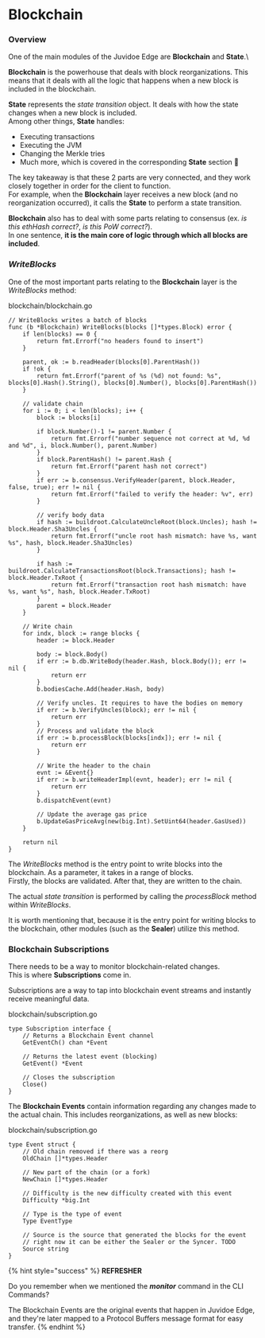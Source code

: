 # Blockchain

### Overview

One of the main modules of the Juvidoe Edge are **Blockchain** and **State**.\\

**Blockchain** is the powerhouse that deals with block reorganizations. This means that it deals with all the logic that happens when a new block is included in the blockchain.

**State** represents the _state transition_ object. It deals with how the state changes when a new block is included.\
Among other things, **State** handles:

* Executing transactions
* Executing the JVM
* Changing the Merkle tries
* Much more, which is covered in the corresponding **State** section 🙂

The key takeaway is that these 2 parts are very connected, and they work closely together in order for the client to function.\
For example, when the **Blockchain** layer receives a new block (and no reorganization occurred), it calls the **State** to perform a state transition.

**Blockchain** also has to deal with some parts relating to consensus (ex. _is this ethHash correct?_, _is this PoW correct?_).\
In one sentence, **it is the main core of logic through which all blocks are included**.

### _WriteBlocks_

One of the most important parts relating to the **Blockchain** layer is the _WriteBlocks_ method:

blockchain/blockchain.go

```
// WriteBlocks writes a batch of blocks
func (b *Blockchain) WriteBlocks(blocks []*types.Block) error {
    if len(blocks) == 0 {
        return fmt.Errorf("no headers found to insert")
    }

    parent, ok := b.readHeader(blocks[0].ParentHash())
    if !ok {
        return fmt.Errorf("parent of %s (%d) not found: %s", blocks[0].Hash().String(), blocks[0].Number(), blocks[0].ParentHash())
    }

    // validate chain
    for i := 0; i < len(blocks); i++ {
        block := blocks[i]

        if block.Number()-1 != parent.Number {
            return fmt.Errorf("number sequence not correct at %d, %d and %d", i, block.Number(), parent.Number)
        }
        if block.ParentHash() != parent.Hash {
            return fmt.Errorf("parent hash not correct")
        }
        if err := b.consensus.VerifyHeader(parent, block.Header, false, true); err != nil {
            return fmt.Errorf("failed to verify the header: %v", err)
        }

        // verify body data
        if hash := buildroot.CalculateUncleRoot(block.Uncles); hash != block.Header.Sha3Uncles {
            return fmt.Errorf("uncle root hash mismatch: have %s, want %s", hash, block.Header.Sha3Uncles)
        }
        
        if hash := buildroot.CalculateTransactionsRoot(block.Transactions); hash != block.Header.TxRoot {
            return fmt.Errorf("transaction root hash mismatch: have %s, want %s", hash, block.Header.TxRoot)
        }
        parent = block.Header
    }

    // Write chain
    for indx, block := range blocks {
        header := block.Header

        body := block.Body()
        if err := b.db.WriteBody(header.Hash, block.Body()); err != nil {
            return err
        }
        b.bodiesCache.Add(header.Hash, body)

        // Verify uncles. It requires to have the bodies on memory
        if err := b.VerifyUncles(block); err != nil {
            return err
        }
        // Process and validate the block
        if err := b.processBlock(blocks[indx]); err != nil {
            return err
        }

        // Write the header to the chain
        evnt := &Event{}
        if err := b.writeHeaderImpl(evnt, header); err != nil {
            return err
        }
        b.dispatchEvent(evnt)

        // Update the average gas price
        b.UpdateGasPriceAvg(new(big.Int).SetUint64(header.GasUsed))
    }

    return nil
}
```

The _WriteBlocks_ method is the entry point to write blocks into the blockchain. As a parameter, it takes in a range of blocks.\
Firstly, the blocks are validated. After that, they are written to the chain.

The actual _state transition_ is performed by calling the _processBlock_ method within _WriteBlocks_.

It is worth mentioning that, because it is the entry point for writing blocks to the blockchain, other modules (such as the **Sealer**) utilize this method.

### Blockchain Subscriptions

There needs to be a way to monitor blockchain-related changes.\
This is where **Subscriptions** come in.

Subscriptions are a way to tap into blockchain event streams and instantly receive meaningful data.

blockchain/subscription.go

```
type Subscription interface {
    // Returns a Blockchain Event channel
    GetEventCh() chan *Event
    
    // Returns the latest event (blocking)
    GetEvent() *Event
    
    // Closes the subscription
    Close()
}
```

The **Blockchain Events** contain information regarding any changes made to the actual chain. This includes reorganizations, as well as new blocks:

blockchain/subscription.go

```
type Event struct {
    // Old chain removed if there was a reorg
    OldChain []*types.Header

    // New part of the chain (or a fork)
    NewChain []*types.Header

    // Difficulty is the new difficulty created with this event
    Difficulty *big.Int

    // Type is the type of event
    Type EventType

    // Source is the source that generated the blocks for the event
    // right now it can be either the Sealer or the Syncer. TODO
    Source string
}
```

{% hint style="success" %}
**REFRESHER**

Do you remember when we mentioned the _**monitor**_ command in the CLI Commands?

The Blockchain Events are the original events that happen in Juvidoe Edge, and they're later mapped to a Protocol Buffers message format for easy transfer.
{% endhint %}
